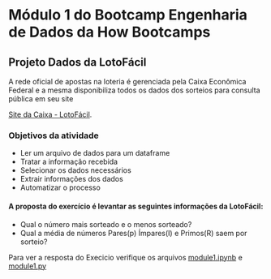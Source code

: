 # Módulo 1 do Bootcamp Engenharia de Dados da How Bootcamps

## Projeto Dados da LotoFácil

A rede oficial de apostas na loteria é gerenciada pela Caixa Econômica Federal e a mesma disponibiliza todos os dados dos sorteios para consulta pública em seu site

[Site da Caixa - LotoFácil](http://loterias.caixa.gov.br/wps/portal/loterias/landing/lotofacil "Site da Caixa - LotoFácil").

### Objetivos da atividade
 - Ler um arquivo de dados para um dataframe
 - Tratar a informação recebida
 - Selecionar os dados necessários
 - Extrair informações dos dados
 - Automatizar o processo

#### A proposta do exercício é levantar as seguintes informações da LotoFácil:
 - Qual o número mais sorteado e o menos sorteado?
 - Qual a média de números Pares(p) Ímpares(I) e Primos(R) saem por sorteio?

Para ver a resposta do Execicio verifique os arquivos [module1.ipynb](https://github.com/agails/How-Bootcamp-Engenharia-de-Dados/blob/master/Module%201/module1.ipynb) e [module1.py](https://github.com/agails/How-Bootcamp-Engenharia-de-Dados/blob/master/Module%201/module1.py)
